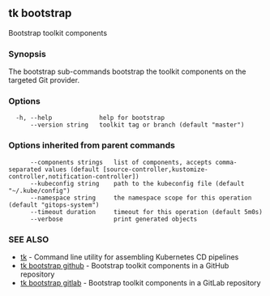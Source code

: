 ## tk bootstrap

Bootstrap toolkit components

### Synopsis

The bootstrap sub-commands bootstrap the toolkit components on the targeted Git provider.

### Options

```
  -h, --help             help for bootstrap
      --version string   toolkit tag or branch (default "master")
```

### Options inherited from parent commands

```
      --components strings   list of components, accepts comma-separated values (default [source-controller,kustomize-controller,notification-controller])
      --kubeconfig string    path to the kubeconfig file (default "~/.kube/config")
      --namespace string     the namespace scope for this operation (default "gitops-system")
      --timeout duration     timeout for this operation (default 5m0s)
      --verbose              print generated objects
```

### SEE ALSO

* [tk](tk.md)	 - Command line utility for assembling Kubernetes CD pipelines
* [tk bootstrap github](tk_bootstrap_github.md)	 - Bootstrap toolkit components in a GitHub repository
* [tk bootstrap gitlab](tk_bootstrap_gitlab.md)	 - Bootstrap toolkit components in a GitLab repository

